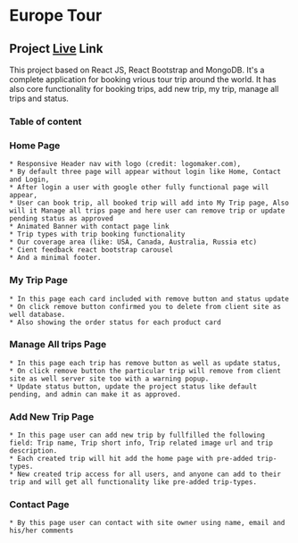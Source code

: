 # Europe Tour

## Project [Live](#) Link

This project based on React JS, React Bootstrap and MongoDB. It's a complete application for booking vrious tour trip around the world. It has also core functionality for booking trips, add new trip, my trip, manage all trips and status. 

### Table of content
### Home Page
    * Responsive Header nav with logo (credit: logomaker.com),
    * By default three page will appear without login like Home, Contact and Login,
    * After login a user with google other fully functional page will appear, 
    * User can book trip, all booked trip will add into My Trip page, Also will it Manage all trips page and here user can remove trip or update pending status as approved
    * Animated Banner with contact page link
    * Trip types with trip booking functionality
    * Our coverage area (like: USA, Canada, Australia, Russia etc)
    * Cient feedback react bootstrap carousel
    * And a minimal footer.

### My Trip Page
    * In this page each card included with remove button and status update
    * On click remove button confirmed you to delete from client site as well database. 
    * Also showing the order status for each product card

### Manage All trips Page
    * In this page each trip has remove button as well as update status,
    * On click remove button the particular trip will remove from client site as well server site too with a warning popup. 
    * Update status button, update the project status like default pending, and admin can make it as approved.

### Add New Trip Page
    * In this page user can add new trip by fullfilled the following field: Trip name, Trip short info, Trip related image url and trip description. 
    * Each created trip will hit add the home page with pre-added trip-types. 
    * New created trip access for all users, and anyone can add to their trip and will get all functionality like pre-added trip-types. 

### Contact Page
    * By this page user can contact with site owner using name, email and his/her comments 
